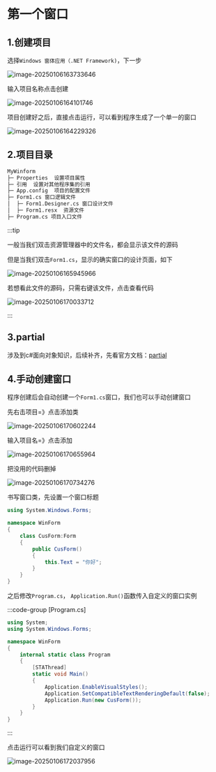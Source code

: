 # 第一个窗口

## 1.创建项目

选择`Windows 窗体应用（.NET Framework)`，下一步

![image-20250106163733646](https://gitee.com/xarzhi/picture/raw/master/img/image-20250106163733646.png)

输入项目名称点击创建

![image-20250106164101746](https://gitee.com/xarzhi/picture/raw/master/img/image-20250106164101746.png)

项目创建好之后，直接点击运行，可以看到程序生成了一个单一的窗口

![image-20250106164229326](https://gitee.com/xarzhi/picture/raw/master/img/image-20250106164229326.png)





## 2.项目目录

```txt
MyWinform
├─ Properties  设置项目属性
├─ 引用  设置对其他程序集的引用
├─ App.config  项目的配置文件
├─ Form1.cs	窗口逻辑文件
│  ├─ Form1.Designer.cs	窗口设计文件
│  ├─ Form1.resx  资源文件
├─ Program.cs 项目入口文件
```



:::tip 

一般当我们双击资源管理器中的文件名，都会显示该文件的源码

但是当我们双击`Form1.cs`，显示的确实窗口的设计页面，如下

![image-20250106165945966](https://gitee.com/xarzhi/picture/raw/master/img/image-20250106165945966.png)

若想看此文件的源码，只需右键该文件，点击查看代码

![image-20250106170033712](https://gitee.com/xarzhi/picture/raw/master/img/image-20250106170033712.png)

:::



## 3.partial

涉及到c#面向对象知识，后续补齐，先看官方文档：[partial](https://learn.microsoft.com/zh-cn/dotnet/csharp/programming-guide/classes-and-structs/partial-classes-and-methods)



## 4.手动创建窗口

程序创建后会自动创建一个`Form1.cs`窗口，我们也可以手动创建窗口

先右击项目=》点击添加类

![image-20250106170602244](https://gitee.com/xarzhi/picture/raw/master/img/image-20250106170602244.png)

输入项目名=》点击添加

![image-20250106170655964](https://gitee.com/xarzhi/picture/raw/master/img/image-20250106170655964.png)

把没用的代码删掉

![image-20250106170734276](https://gitee.com/xarzhi/picture/raw/master/img/image-20250106170734276.png)

书写窗口类，先设置一个窗口标题

```c#
using System.Windows.Forms;

namespace WinForm
{
    class CusForm:Form
    {
        public CusForm()
        {
            this.Text = "你好";
        }
    }
}
```

之后修改`Program.cs`， `Application.Run()`函数传入自定义的窗口实例

:::code-group [Program.cs]

```c# {13}
using System;
using System.Windows.Forms;

namespace WinForm
{
    internal static class Program
    {
        [STAThread]
        static void Main()
        {
            Application.EnableVisualStyles();
            Application.SetCompatibleTextRenderingDefault(false);
            Application.Run(new CusForm());
        }
    }
}
```

:::

点击运行可以看到我们自定义的窗口

![image-20250106172037956](https://gitee.com/xarzhi/picture/raw/master/img/image-20250106172037956.png)